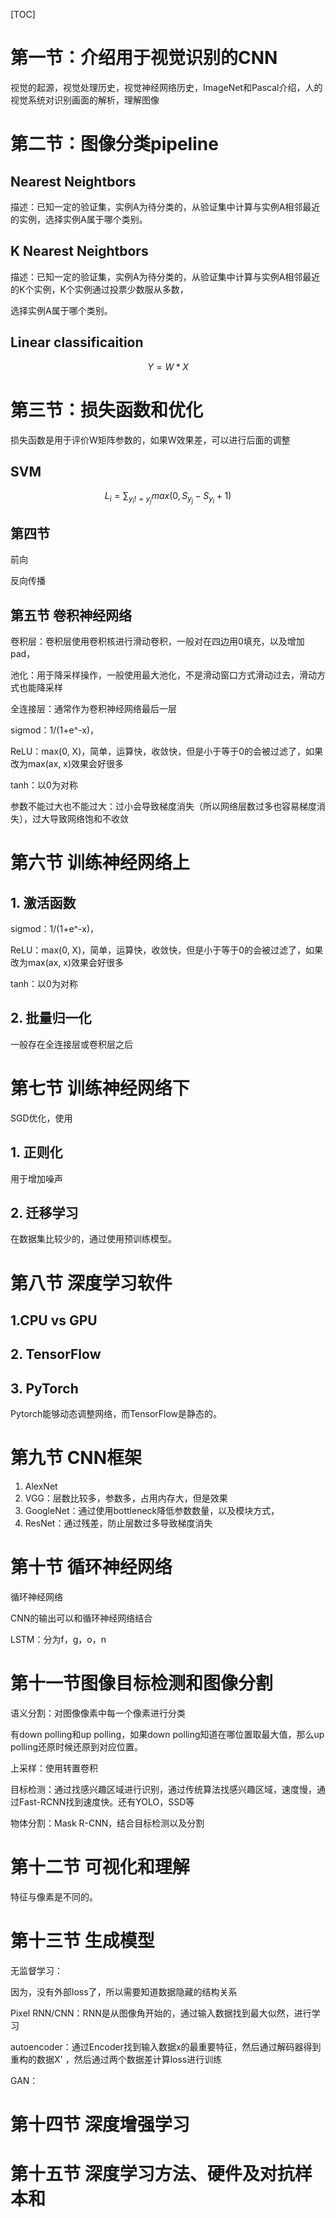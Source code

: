 [TOC]

# 第一节：介绍用于视觉识别的CNN

 视觉的起源，视觉处理历史，视觉神经网络历史，ImageNet和Pascal介绍，人的视觉系统对识别画面的解析，理解图像

# 第二节：图像分类pipeline

## Nearest Neightbors 

描述：已知一定的验证集，实例A为待分类的，从验证集中计算与实例A相邻最近的实例，选择实例A属于哪个类别。

## K Nearest Neightbors 

描述：已知一定的验证集，实例A为待分类的，从验证集中计算与实例A相邻最近的K个实例，K个实例通过投票少数服从多数，

选择实例A属于哪个类别。

## Linear classificaition


$$
Y = W*X
$$


# 第三节：损失函数和优化

损失函数是用于评价W矩阵参数的，如果W效果差，可以进行后面的调整

## SVM

$$
L_i = \sum_{y_i!=y_j}max(0, S_{y_j}-S_{y_i}+1)
$$



## 第四节 

前向

反向传播

## 第五节 卷积神经网络

卷积层：卷积层使用卷积核进行滑动卷积，一般对在四边用0填充，以及增加pad，

池化：用于降采样操作，一般使用最大池化，不是滑动窗口方式滑动过去，滑动方式也能降采样

全连接层：通常作为卷积神经网络最后一层

sigmod：1/(1+e^-x)，

ReLU：max(0, X)，简单，运算快，收敛快，但是小于等于0的会被过滤了，如果改为max(ax, x)效果会好很多

tanh：以0为对称

参数不能过大也不能过大：过小会导致梯度消失（所以网络层数过多也容易梯度消失），过大导致网络饱和不收敛



# 第六节 训练神经网络上

## 1. 激活函数

sigmod：1/(1+e^-x)，

ReLU：max(0, X)，简单，运算快，收敛快，但是小于等于0的会被过滤了，如果改为max(ax, x)效果会好很多

tanh：以0为对称

## 2. 批量归一化

一般存在全连接层或卷积层之后

# 第七节 训练神经网络下

SGD优化，使用

## 1. 正则化

用于增加噪声

## 2. 迁移学习

在数据集比较少的，通过使用预训练模型。

# 第八节 深度学习软件

## 1.CPU vs GPU

## 2. TensorFlow

## 3. PyTorch

Pytorch能够动态调整网络，而TensorFlow是静态的。

# 第九节 CNN框架

1. AlexNet
2. VGG：层数比较多，参数多，占用内存大，但是效果
3. GoogleNet：通过使用bottleneck降低参数数量，以及模块方式，
4. ResNet：通过残差，防止层数过多导致梯度消失

# 第十节 循环神经网络

循环神经网络

CNN的输出可以和循环神经网络结合

LSTM：分为f，g，o，n

# 第十一节图像目标检测和图像分割

语义分割：对图像像素中每一个像素进行分类

有down polling和up polling，如果down polling知道在哪位置取最大值，那么up polling还原时候还原到对应位置。

上采样：使用转置卷积

目标检测：通过找感兴趣区域进行识别，通过传统算法找感兴趣区域，速度慢，通过Fast-RCNN找到速度快。还有YOLO，SSD等

物体分割：Mask R-CNN，结合目标检测以及分割

# 第十二节 可视化和理解

特征与像素是不同的。

# 第十三节 生成模型

无监督学习：

因为，没有外部loss了，所以需要知道数据隐藏的结构关系

Pixel RNN/CNN：RNN是从图像角开始的，通过输入数据找到最大似然，进行学习

autoencoder：通过Encoder找到输入数据x的最重要特征，然后通过解码器得到重构的数据X\' ，然后通过两个数据差计算loss进行训练

GAN：

# 第十四节 深度增强学习

# 第十五节 深度学习方法、硬件及对抗样本和

